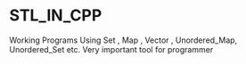 # STL_IN_CPP
Working Programs Using Set , Map , Vector , Unordered_Map, Unordered_Set etc.
Very important tool for programmer
